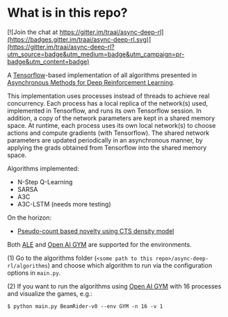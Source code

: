 # What is in this repo?

[![Join the chat at https://gitter.im/traai/async-deep-rl](https://badges.gitter.im/traai/async-deep-rl.svg)](https://gitter.im/traai/async-deep-rl?utm_source=badge&utm_medium=badge&utm_campaign=pr-badge&utm_content=badge)

A [Tensorflow](https://www.tensorflow.org/)-based implementation of all algorithms presented in [Asynchronous Methods for Deep Reinforcement Learning](https://arxiv.org/abs/1602.01783).

This implementation uses processes instead of threads to achieve real concurrency. Each process has a local replica of the network(s) used, implemented in Tensorflow, and runs its own Tensorflow session. In addition, a copy of the network parameters are kept in a shared memory space. At runtime, each process uses its own local network(s) to choose actions and compute gradients (with Tensorflow). The shared network parameters are updated periodically in an asynchronous manner, by applying the grads obtained from Tensorflow into the shared memory space. 

Algorithms implemented:
- N-Step Q-Learning
- SARSA
- A3C
- A3C-LSTM (needs more testing)

On the horizon:
- [Pseudo-count based novelty using CTS density model](https://arxiv.org/pdf/1606.01868v1.pdf)

Both [ALE](https://github.com/mgbellemare/Arcade-Learning-Environment) and [Open AI GYM](https://gym.openai.com/) are supported for the environments.


(1) Go to the algorithms folder 
(`<some path to this repo>/async-deep-rl/algorithms`) and choose which 
algorithm to run via the configuration options in `main.py`.

(2) If you want to run the algorithms using [Open AI GYM](https://gym.openai.com/) with 16 processes and visualize the games, e.g.:
```shell
$ python main.py BeamRider-v0 --env GYM -n 16 -v 1 
```
